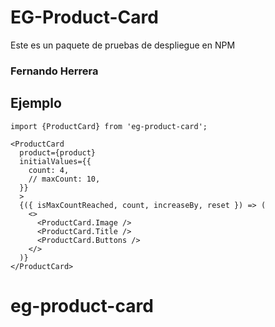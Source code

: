# EG-Product-Card

Este es un paquete de pruebas de despliegue en NPM

### Fernando Herrera

## Ejemplo

```
import {ProductCard} from 'eg-product-card';

```

```
<ProductCard
  product={product}
  initialValues={{
    count: 4,
    // maxCount: 10,
  }}
  >
  {({ isMaxCountReached, count, increaseBy, reset }) => (
    <>
      <ProductCard.Image />
      <ProductCard.Title />
      <ProductCard.Buttons />
    </>
  )}
</ProductCard>
```
# eg-product-card
